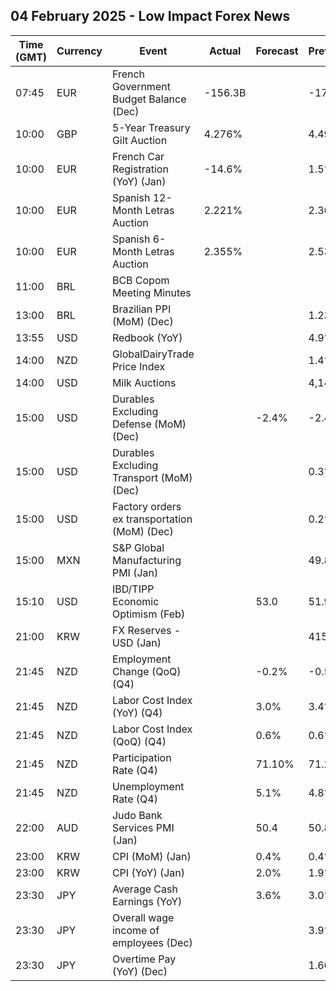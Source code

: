 ## 04 February 2025 - Low Impact Forex News

| Time (GMT) | Currency | Event | Actual | Forecast | Previous |
|------|----------|-------|--------|----------|----------|
| 07:45 | EUR | French Government Budget Balance (Dec) | -156.3B |  | -172.5B |
| 10:00 | GBP | 5-Year Treasury Gilt Auction | 4.276% |  | 4.490% |
| 10:00 | EUR | French Car Registration (YoY) (Jan) | -14.6% |  | 1.5% |
| 10:00 | EUR | Spanish 12-Month Letras Auction | 2.221% |  | 2.367% |
| 10:00 | EUR | Spanish 6-Month Letras Auction | 2.355% |  | 2.535% |
| 11:00 | BRL | BCB Copom Meeting Minutes |  |  |  |
| 13:00 | BRL | Brazilian PPI (MoM) (Dec) |  |  | 1.23% |
| 13:55 | USD | Redbook (YoY) |  |  | 4.9% |
| 14:00 | NZD | GlobalDairyTrade Price Index |  |  | 1.4% |
| 14:00 | USD | Milk Auctions |  |  | 4,146.0 |
| 15:00 | USD | Durables Excluding Defense (MoM) (Dec) |  | -2.4% | -2.4% |
| 15:00 | USD | Durables Excluding Transport (MoM) (Dec) |  |  | 0.3% |
| 15:00 | USD | Factory orders ex transportation (MoM) (Dec) |  |  | 0.2% |
| 15:00 | MXN | S&P Global Manufacturing PMI (Jan) |  |  | 49.80 |
| 15:10 | USD | IBD/TIPP Economic Optimism (Feb) |  | 53.0 | 51.9 |
| 21:00 | KRW | FX Reserves - USD (Jan) |  |  | 415.60B |
| 21:45 | NZD | Employment Change (QoQ) (Q4) |  | -0.2% | -0.5% |
| 21:45 | NZD | Labor Cost Index (YoY) (Q4) |  | 3.0% | 3.4% |
| 21:45 | NZD | Labor Cost Index (QoQ) (Q4) |  | 0.6% | 0.6% |
| 21:45 | NZD | Participation Rate (Q4) |  | 71.10% | 71.20% |
| 21:45 | NZD | Unemployment Rate (Q4) |  | 5.1% | 4.8% |
| 22:00 | AUD | Judo Bank Services PMI (Jan) |  | 50.4 | 50.8 |
| 23:00 | KRW | CPI (MoM) (Jan) |  | 0.4% | 0.4% |
| 23:00 | KRW | CPI (YoY) (Jan) |  | 2.0% | 1.9% |
| 23:30 | JPY | Average Cash Earnings (YoY) |  | 3.6% | 3.0% |
| 23:30 | JPY | Overall wage income of employees (Dec) |  |  | 3.9% |
| 23:30 | JPY | Overtime Pay (YoY) (Dec) |  |  | 1.60% |
